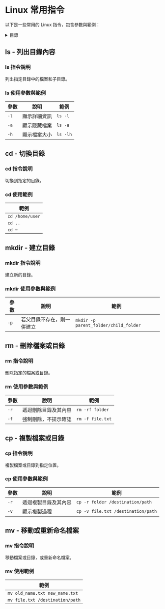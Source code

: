 # Linux 常用指令

以下是一些常用的 Linux 指令，包含參數與範例：

<details>
<summary>目錄</summary>

- [ls - 列出目錄內容](#ls---列出目錄內容)
- [cd - 切換目錄](#cd---切換目錄)
- [mkdir - 建立目錄](#mkdir---建立目錄)
- [rm - 刪除檔案或目錄](#rm---刪除檔案或目錄)
- [cp - 複製檔案或目錄](#cp---複製檔案或目錄)
- [mv - 移動或重新命名檔案](#mv---移動或重新命名檔案)

</details>

## ls - 列出目錄內容

### ls 指令說明

列出指定目錄中的檔案和子目錄。

### ls 使用參數與範例

| 參數 | 說明 | 範例 |
|------|------|------|
| `-l` | 顯示詳細資訊 | `ls -l` |
| `-a` | 顯示隱藏檔案 | `ls -a` |
| `-h` | 顯示檔案大小 | `ls -lh` |

## cd - 切換目錄

### cd 指令說明

切換到指定的目錄。

### cd 使用範例

| 範例 |
|------|
| `cd /home/user` |
| `cd ..` |
| `cd ~` |

## mkdir - 建立目錄

### mkdir 指令說明

建立新的目錄。

### mkdir 使用參數與範例

| 參數 | 說明 | 範例 |
|------|------|------|
| `-p` | 若父目錄不存在，則一併建立 | `mkdir -p parent_folder/child_folder` |

## rm - 刪除檔案或目錄

### rm 指令說明

刪除指定的檔案或目錄。

### rm 使用參數與範例

| 參數 | 說明 | 範例 |
|------|------|------|
| `-r` | 遞迴刪除目錄及其內容 | `rm -rf folder` |
| `-f` | 強制刪除，不提示確認 | `rm -f file.txt` |

## cp - 複製檔案或目錄

### cp 指令說明

複製檔案或目錄到指定位置。

### cp 使用參數與範例

| 參數 | 說明 | 範例 |
|------|------|------|
| `-r` | 遞迴複製目錄及其內容 | `cp -r folder /destination/path` |
| `-v` | 顯示複製過程 | `cp -v file.txt /destination/path` |

## mv - 移動或重新命名檔案

### mv 指令說明

移動檔案或目錄，或重新命名檔案。

### mv 使用範例

| 範例 |
|------|
| `mv old_name.txt new_name.txt` |
| `mv file.txt /destination/path` |

